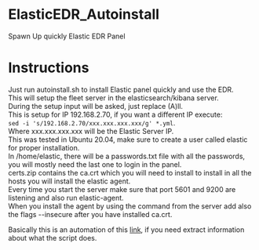 # ElasticEDR_Autoinstall
Spawn Up quickly Elastic EDR Panel


# Instructions

Just run autoinstall.sh to install Elastic panel quickly and use the EDR.  
This will setup the fleet server in the elasticsearch/kibana server.   
During the setup input will be asked, just replace (A)ll.  
This is setup for IP 192.168.2.70, if you want a different IP execute:  
`sed -i 's/192.168.2.70/xxx.xxx.xxx.xxx/g' *.yml`.   
Where xxx.xxx.xxx.xxx will be the Elastic Server IP.  
This was tested in Ubuntu 20.04, make sure to create a user called elastic for proper installation.  
In /home/elastic, there will be a passwords.txt file with all the passwords, you will mostly need the last one to login in the panel.  
certs.zip contains the ca.crt which you will need to install to install in all the hosts you will install the elastic agent.  
Every time you start the server make sure that port 5601 and 9200 are listening and also run elastic-agent.  
When you install the agent by using the command from the server add also the flags --insecure after you have installed ca.crt.  

Basically this is an automation of this [link](https://pawelbruski.com/posts/2021-08-04---Three-node-cluster-ElasticSearch-SIEM-and-EDR-7-14-installation-and-configuration/), if you need extract information about what the script does.
